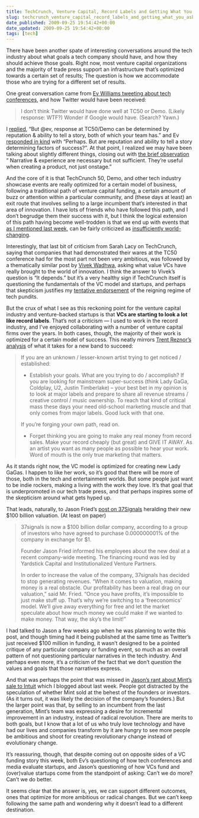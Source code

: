 ```yaml
---
title: TechCrunch, Venture Capital, Record Labels and Getting What You Asked For
slug: techcrunch_venture_capital_record_labels_and_getting_what_you_asked_for
date_published: 2009-09-25 19:54:42+00:00
date_updated: 2009-09-25 19:54:42+00:00
tags: [tech]
---
```

There have been another spate of interesting conversations around the tech industry about what goals a tech company should have, and how they should achieve those goals. Right now, most venture capital organizations and the majority of trade press support an infrastructure that’s optimized towards a certain set of results; The question is how we accommodate those who are trying for a different set of results.

One great conversation came from [Ev Williams tweeting about tech conferences](http://twitter.com/ev/status/4299886033), and how Twitter would have been received:

> I don’t think Twitter would have done well at TC50 or Demo. (Likely response: WTF?) Wonder if Google would have. (Search? Yawn.)

I [replied](http://twitter.com/anildash/status/4303302101), “But @ev, response at TC50/Demo can be determined by reputation & ability to tell a story, both of which your team has.” and Ev [responded in kind](http://twitter.com/ev/status/4303359740) with “Perhaps. But are reputation and ability to tell a story determining factors of success?”. At that point, I realized we may have been talking about slightly different things, closing out with [the brief observation](http://twitter.com/anildash/status/4303678154) ” Narrative & experience are necessary but not sufficient. They’re useful when creating a product, not just onstage.”

And the core of it is that TechCrunch 50, Demo, and other tech industry showcase events are really optimized for a certain model of business, following a traditional path of venture capital funding, a certain amount of buzz or attention within a particular community, and (these days at least) an exit route that involves selling to a large incumbent that’s interested in that area of innovation. I have lots of friends who have followed this path, and I don’t begrudge them their success with it, but I think the logical extension of this path having become well-trodden is that we end up with events that [as I mentioned last week](/2009/09/these-things-are-related.html), can be fairly criticized as [insufficiently world-changing](http://www.techcrunch.com/2009/09/17/memo-to-start-ups-you%E2%80%99re-supposed-to-be-changing-the-world-remember/).

Interestingly, that last bit of criticism from Sarah Lacy on TechCrunch, saying that companies that had demonstrated their wares at the TC50 conference had for the most part not been very ambitious, was followed by a thematically similar post by [Vivek Wadhwa](http://www.techcrunch.com/2009/09/20/what-have-vcs-really-done-for-innovation/), asking what value VCs have really brought to the world of innovation. I think the answer to Vivek’s question is “It depends.” but it’s a very healthy sign if TechCrunch itself is questioning the fundamentals of the VC model and startups, and perhaps that skepticism justifies my [tentative endorsement](/2009/08/in-defense-of-the-punditocracy.html) of the reigning regime of tech pundits.

But the crux of what I see as this reckoning point for the venture capital industry and venture-backed startups is that **VCs are starting to look a lot like record labels**. That’s not a criticism — I used to work in the record industry, and I’ve enjoyed collaborating with a number of venture capital firms over the years. In both cases, though, the majority of their work is optimized for a certain model of success. This neatly mirrors [Trent Reznor’s analysis](http://forum.nin.com/bb/read.php?30,767183,page=1) of what it takes for a new band to succeed:

> If you are an unknown / lesser-known artist trying to get noticed / established:
> 
> - Establish your goals. What are you trying to do / accomplish? If you are looking for mainstream super-success (think Lady GaGa, Coldplay, U2, Justin Timberlake) – your best bet in my opinion is to look at major labels and prepare to share all revenue streams / creative control / music ownership. To reach that kind of critical mass these days your need old-school marketing muscle and that only comes from major labels. Good luck with that one.
> 
> If you’re forging your own path, read on.
> - Forget thinking you are going to make any real money from record sales. Make your record cheaply (but great) and GIVE IT AWAY. As an artist you want as many people as possible to hear your work. Word of mouth is the only true marketing that matters.

As it stands right now, the VC model is optimized for creating new Lady GaGas. I happen to like her work, so it’s good that there will be more of those, both in the tech and entertainment worlds. But some people just want to be indie rockers, making a living with the work they love. It’s that goal that is underpromoted in our tech trade press, and that perhaps inspires some of the skepticism around what gets hyped up.

That leads, naturally, to Jason Fried’s [post on 37Signals](http://37signals.com/svn/posts/1941-press-release-37signals-valuation-tops-100-billion-after-bold-vc-investment) heralding their new $100 billion valuation. (At least on paper)

> 37signals is now a $100 billion dollar company, according to a group of investors who have agreed to purchase 0.000000001% of the company in exchange for $1.
> 
> Founder Jason Fried informed his employees about the new deal at a recent company-wide meeting. The financing round was led by Yardstick Capital and Institutionalized Venture Partners.
> 
> In order to increase the value of the company, 37signals has decided to stop generating revenues. “When it comes to valuation, making money is a real obstacle. Our profitability has been a real drag on our valuation,” said Mr. Fried. “Once you have profits, it’s impossible to just make stuff up. That’s why we’re switching to a ‘freeconomics’ model. We’ll give away everything for free and let the market speculate about how much money we could make if we wanted to make money. That way, the sky’s the limit!”

I had talked to Jason a few weeks ago when he was planning to write this post, and though timing had it being published at the same time as Twitter’s just received $100 million in funding, it wasn’t designed to be a pointed critique of any particular company or funding event, so much as an overall pattern of not questioning particular narratives in the tech industry. And perhaps even more, it’s a criticism of the fact that we don’t *question* the values and goals that those narratives express.

And that was perhaps the point that was missed in [Jason’s rant about Mint’s sale to Intuit](http://37signals.com/svn/posts/1927-the-next-generation-bends-over) which I blogged about last week. People got distracted by the speculation of whether Mint sold at the behest of the founders or investors. (As it turns out, it was likely the decision of the company’s founders.) But the larger point was that, by selling to an incumbent from the last generation, Mint’s team was expressing a desire for incremental improvement in an industry, instead of radical revolution. There are merits to both goals, but I know that a lot of us who truly love technology and have had our lives and companies transform by it are hungry to see more people be ambitious and shoot for creating revolutionary change instead of evolutionary change.

It’s reassuring, though, that despite coming out on opposite sides of a VC funding story this week, both Ev’s questioning of how tech conferences and media evaluate startups, and Jason’s questioning of how VCs fund and (over)value startups come from the standpoint of asking: Can’t we do more? Can’t we do better.

It seems clear that the answer is, yes, we can support different outcomes, ones that optimize for more ambitious or radical changes. But we can’t keep following the same path and wondering why it doesn’t lead to a different destination.
